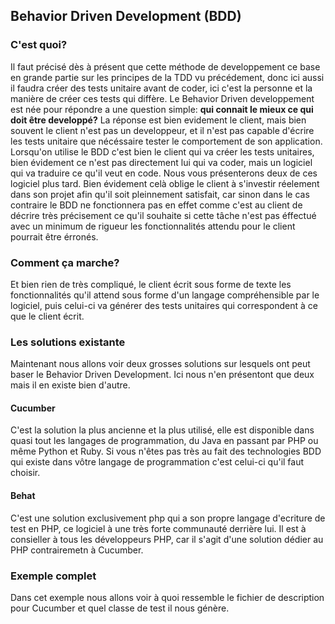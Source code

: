 
## Behavior Driven Development (BDD)

### C'est quoi?
Il faut précisé dès à présent que cette méthode de developpement ce base en grande partie sur les principes de la TDD vu précédement, donc ici aussi il faudra créer des tests unitaire avant de coder, ici c'est la personne et la manière de créer ces tests qui diffère.
Le Behavior Driven developpement est née pour répondre a une question simple: **qui connait le mieux ce qui doit être developpé?** La réponse est bien evidement le client, mais bien souvent le client n'est pas un developpeur, et il n'est pas capable d'écrire les tests unitaire que nécéssaire tester le comportement de son application.
Lorsqu'on utilise le BDD c'est bien le client qui va créer les tests unitaires, bien évidement ce n'est pas directement lui qui va coder, mais un logiciel qui va traduire ce qu'il veut en code. Nous vous présenterons deux de ces logiciel plus tard. Bien évidement celà oblige le client à s'investir réelement dans son projet afin qu'il soit pleinnement satisfait, car sinon dans le cas contraire le BDD ne fonctionnera pas en effet comme c'est au client de décrire très précisement ce qu'il souhaite si cette tâche n'est pas éffectué avec un minimum de rigueur les fonctionnalités attendu pour le client pourrait être érronés.

### Comment ça marche?
Et bien rien de très compliqué, le client écrit sous forme de texte les fonctionnalités qu'il attend sous forme d'un langage compréhensible par le logiciel, puis celui-ci va générer des tests unitaires qui correspondent à ce que le client écrit.

### Les solutions existante
Maintenant nous allons voir deux grosses solutions sur lesquels ont peut baser le Behavior Driven Development. Ici nous n'en présentont que deux mais il en existe bien d'autre.

#### Cucumber
C'est la solution la plus ancienne et la plus utilisé, elle est disponible dans quasi tout les langages de programmation, du Java en passant par PHP ou même Python et Ruby. Si vous n'êtes pas très au fait des technologies BDD qui existe dans vôtre langage de programmation c'est celui-ci qu'il faut choisir.

#### Behat
C'est une solution exclusivement php qui a son propre langage d'ecriture de test en PHP, ce logiciel à une très forte communauté derrière lui. Il est à consieller à tous les développeurs PHP, car il s'agit d'une solution dédier au PHP contrairemetn à Cucumber.

### Exemple complet
Dans cet exemple nous allons voir à quoi ressemble le fichier de description pour Cucumber et quel classe de test il nous génère.

